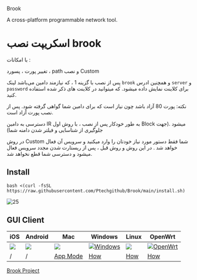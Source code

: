 Brook

A cross-platform programmable network tool.

# اسکریپت نصب brook
با امکانات :

تغییر پورت ، پسورد ، path و نصب Custom

پس از نصب با گزينه 1 ، که نیازمند دامین می‌باشد لینک `brook` و همچنین ادرس `server` و `password` برای کلاینت نمایش داده میشود. که میتوانید در کلاینت های ذکر شده استفاده کنید.

نکته: پورت 80 آزاد باشد چون نیاز است که برای دامین شما گواهی گرفته شود. پس از نصب پورت آزاد است.

دسترسی به دامین IR به طور خودکار پس از نصب ، با روش اول Block میشود .(جهت جلوگیری از شناسایی و فیلتر شدن دامنه شما)

در روش Custom شما فقط دستور مورد نیاز خودتان را وارد میکنید و سرویس آن فعال خواهد شد . در این روش و روش قبل ، پس از ریستارت شدن مجدد سرویس فعال میشود و دسترسی شما قطع نخواهد شد.

## Install
```
bash <(curl -fsSL https://raw.githubusercontent.com/Ptechgithub/Brook/main/install.sh)
```
![25](https://raw.githubusercontent.com/Ptechgithub/configs/main/media/25.jpg)


## GUI Client

| iOS | Android      | Mac    |Windows      |Linux        |OpenWrt      |
| --- | --- | --- | --- | --- | --- |
| [![](https://brook.app/images/appstore.png)](https://apps.apple.com/us/app/brook-network-tool/id1216002642) | [![](https://brook.app/images/android.png)](https://github.com/txthinking/brook/releases/latest/download/Brook.apk) | [![](https://brook.app/images/mac.png)](https://apps.apple.com/us/app/brook-network-tool/id1216002642) | [![Windows](https://brook.app/images/windows.png)](https://github.com/txthinking/brook/releases/latest/download/Brook.msix) | [![](https://brook.app/images/linux.png)](https://github.com/txthinking/brook/releases/latest/download/Brook.bin) | [![OpenWrt](https://brook.app/images/openwrt.png)](https://github.com/txthinking/brook/releases) |
| / | / | [App Mode](https://www.txthinking.com/talks/articles/macos-app-mode-en.article) | [How](https://www.txthinking.com/talks/articles/msix-brook-en.article) | [How](https://www.txthinking.com/talks/articles/linux-app-brook-en.article) | [How](https://www.txthinking.com/talks/articles/brook-openwrt-en.article) |


[Brook Project](https://github.com/txthinking/brook)